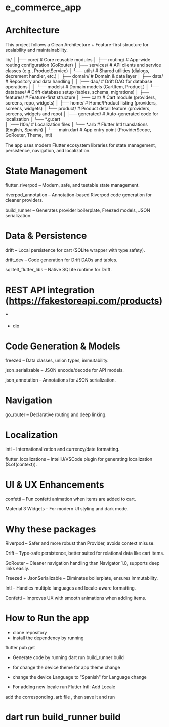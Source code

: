 # e_commerce_app

# Architecture

This project follows a Clean Architecture + Feature-first structure for scalability and maintainability.

lib/
│
├── core/                   # Core reusable modules
│   ├── routing/            # App-wide routing configuration (GoRouter)
│   ├── services/           # API clients and service classes (e.g., ProductService)
│   └── utils/              # Shared utilities (dialogs, decrement handler, etc.)
│
├── domain/                 # Domain & data layer
│   ├── data/               # Repository and data handling
│   │   ├── dao/            # Drift DAO for database operations
│   │   └── models/         # Domain models (CartItem, Product.)
│   └── database/           # Drift database setup (tables, schema, migrations)
│
├── features/               # Feature-first structure
│   ├── cart/               # Cart module (providers, screens, repo, widgets)
│   ├── home/               # Home/Product listing (providers, screens, widgets)
│   └── product/            # Product detail feature (providers, screens, widgets and repo)
│
├── generated/              # Auto-generated code for localization
│   └── *.g.dart            
│
├── l10n/                   # Localization files
│   └── *.arb               # Flutter Intl translations (English, Spanish)
│
└── main.dart               # App entry point (ProviderScope, GoRouter, Theme, Intl)


The app uses modern Flutter ecosystem libraries for state management, persistence, navigation, and localization.

# State Management

flutter_riverpod
 – Modern, safe, and testable state management.

riverpod_annotation
 – Annotation-based Riverpod code generation for cleaner providers.

build_runner
 – Generates provider boilerplate, Freezed models, JSON serialization.

# Data & Persistence

drift
 – Local persistence for cart (SQLite wrapper with type safety).

drift_dev
 – Code generation for Drift DAOs and tables.

sqlite3_flutter_libs
 – Native SQLite runtime for Drift.

# REST API integration (https://fakestoreapi.com/products).

 - dio

# Code Generation & Models

freezed
 – Data classes, union types, immutability.

json_serializable
 – JSON encode/decode for API models.

json_annotation
 – Annotations for JSON serialization.

# Navigation

go_router
 – Declarative routing and deep linking.

# Localization

intl
 – Internationalization and currency/date formatting.

flutter_localizations
 – IntelliJ/VSCode plugin for generating localization (S.of(context)).



# UI & UX Enhancements

confetti
 – Fun confetti animation when items are added to cart.

Material 3 Widgets – For modern UI styling and dark mode.

# Why these packages

Riverpod – Safer and more robust than Provider, avoids context misuse.

Drift – Type-safe persistence, better suited for relational data like cart items.

GoRouter – Cleaner navigation handling than Navigator 1.0, supports deep links easily.

Freezed + JsonSerializable – Eliminates boilerplate, ensures immutability.

Intl – Handles multiple languages and locale-aware formatting.

Confetti – Improves UX with smooth animations when adding items.


# How to Run the app 

- clone repository
- install the dependency by running 

 flutter pub get
- Generate code by running 
 dart run build_runner build 

- for change the device theme for app theme change 
- change the device Language to "Spanish" for Language change 

- For adding new locale 
 run Flutter Intl: Add Locale 

 add the corresponding .arb file , then save it and run 
 # dart run build_runner build  